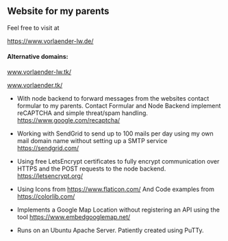 ## Website for my parents

Feel free to visit at

https://www.vorlaender-lw.de/

#### Alternative domains:

www.vorlaender-lw.tk/

www.vorlaender.tk/

- With node backend to forward messages from the websites contact formular to my parents. Contact Formular and Node Backend implement reCAPTCHA and simple threat/spam handling. https://www.google.com/recaptcha/

- Working with SendGrid to send up to 100 mails per day using my own mail domain name without setting up a SMTP service
https://sendgrid.com/

- Using free LetsEncrypt certificates to fully encrypt communication over HTTPS and the POST requests to the node backend. 
https://letsencrypt.org/

- Using Icons from https://www.flaticon.com/ And Code examples from https://colorlib.com/

- Implements a Google Map Location without registering an API using the tool https://www.embedgooglemap.net/

- Runs on an Ubuntu Apache Server. Patiently created using PuTTy.
